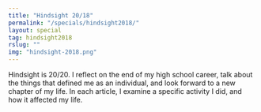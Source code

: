```yaml
---
title: "Hindsight 20/18"
permalink: "/specials/hindsight2018/"
layout: special
tag: hindsight2018
rslug: ""
img: "hindsight-2018.png"
---
```


Hindsight is 20/20. I reflect on the end of my high school career, talk about the things that defined me as an individual, and look forward to a new chapter of my life. In each article, I examine a specific activity I did, and how it affected my life.
